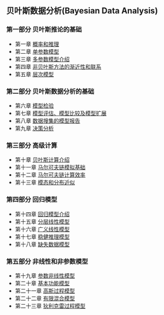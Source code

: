 ## 贝叶斯数据分析(Bayesian Data Analysis)

### 第一部分 贝叶斯推论的基础
 
 * 第一章 [概率和推理](https://github.com/walkerqiao/walkman/blob/master/docs/bayes/chapter_01.md)
 * 第二章 [单参数模型](https://github.com/walkerqiao/walkman/blob/master/docs/bayes/chapter_02.md)
 * 第三章 [多参数模型介绍](https://github.com/walkerqiao/walkman/blob/master/docs/bayes/chapter_03.md)
 * 第四章 [非贝叶斯方法的渐近性和联系](https://github.com/walkerqiao/walkman/blob/master/docs/bayes/chapter_04.md)
 * 第五章 [层次模型](https://github.com/walkerqiao/walkman/blob/master/docs/bayes/chapter_05.md)


### 第二部分 贝叶斯数据分析的基础
 * 第六章 [模型检验](https://github.com/walkerqiao/walkman/blob/master/docs/bayes/chapter_06.md)
 * 第七章 [模型评估、模型比较及模型扩展](https://github.com/walkerqiao/walkman/blob/master/docs/bayes/chapter_07.md)
 * 第八章 [数据搜集的模型报告](https://github.com/walkerqiao/walkman/blob/master/docs/bayes/chapter_08.md)
 * 第九章 [决策分析](https://github.com/walkerqiao/walkman/blob/master/docs/bayes/chapter_09.md)

### 第三部分 高级计算
 * 第十章 [贝叶斯计算介绍](https://github.com/walkerqiao/walkman/blob/master/docs/bayes/chapter_10.md)
 * 第十一章 [马尔可夫链模拟基础](https://github.com/walkerqiao/walkman/blob/master/docs/bayes/chapter_11.md)
 * 第十二章 [马尔可夫链计算效率](https://github.com/walkerqiao/walkman/blob/master/docs/bayes/chapter_12.md)
 * 第十三章 [模态和分布近似](https://github.com/walkerqiao/walkman/blob/master/docs/bayes/chapter_13.md)

### 第四部分 回归模型
 * 第十四章 [回归模型介绍](https://github.com/walkerqiao/walkman/blob/master/docs/bayes/chapter_14.md)
 * 第十五章 [分层线性模型](https://github.com/walkerqiao/walkman/blob/master/docs/bayes/chapter_15.md)
 * 第十六章 [广义线性模型](https://github.com/walkerqiao/walkman/blob/master/docs/bayes/chapter_16.md)
 * 第十七章 [稳健推理模型](https://github.com/walkerqiao/walkman/blob/master/docs/bayes/chapter_17.md)
 * 第十八章 [缺失数据模型](https://github.com/walkerqiao/walkman/blob/master/docs/bayes/chapter_18.md)

### 第五部分 非线性和非参数模型
 * 第十九章 [参数非线性模型](https://github.com/walkerqiao/walkman/blob/master/docs/bayes/chapter_19.md)
 * 第二十章 [基本功能模型](https://github.com/walkerqiao/walkman/blob/master/docs/bayes/chapter_20.md)
 * 第二十一章 [高斯过程模型](https://github.com/walkerqiao/walkman/blob/master/docs/bayes/chapter_21.md)
 * 第二十二章 [有限混合模型](https://github.com/walkerqiao/walkman/blob/master/docs/bayes/chapter_22.md)
 * 第二十三章 [狄利克雷过程模型](https://github.com/walkerqiao/walkman/blob/master/docs/bayes/chapter_23.md)

